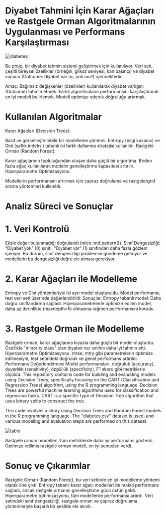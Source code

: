 # Diyabet Tahmini İçin Karar Ağaçları ve Rastgele Orman Algoritmalarının Uygulanması ve Performans Karşılaştırması

![diabetes](https://github.com/user-attachments/assets/8902ebd9-7b43-49c2-b2fb-b50f5207859f)

Bu proje, bir diyabet tahmin sistemi geliştirmek için kullanılıyor. Veri seti, çeşitli bireysel özellikler (örneğin, glikoz seviyesi, kan basıncı) ve diyabet sonucu (Outcome: diyabet var mı, yok mu?) içermektedir.

Amaç:
Bağımsız değişkenler (özellikler) kullanılarak diyabet varlığını (Outcome) tahmin etmek.
Farklı algoritmaların performansını karşılaştırarak en iyi modeli belirlemek.
Modeli optimize ederek doğruluğu artırmak.
# Kullanılan Algoritmalar

Karar Ağaçları (Decision Trees):

Basit ve görselleştirilebilir bir modelleme yöntemi.
Entropy (bilgi kazancı) ve Gini (saflık indeksi) tabanlı iki farklı dallanma stratejisi kullanıldı.
Rastgele Orman (Random Forest):

Karar ağaçlarının topluluğundan oluşan daha güçlü bir algoritma.
Birden fazla ağaç kullanılarak modelin genelleştirme kapasitesi artırılır.
Hiperparametre Optimizasyonu:

Modellerin performansını artırmak için çapraz doğrulama ve rastgele/grid arama yöntemleri kullanıldı.
# Analiz Süreci ve Sonuçlar

# 1. Veri Kontrolü

Eksik değer bulunmadığı doğrulandı (mice::md.pattern()).
Sınıf Dengesizliği:
"Diyabet yok" (0) sınıfı, "Diyabet var" (1) sınıfından daha fazla gözlem içeriyor. Bu durum, sınıf dengesizliği problemini gündeme getiriyor ve modellerin bu dengesizliği doğru ele alması gerekiyor.

# 2. Karar Ağaçları ile Modelleme

Entropy ve Gini yöntemleriyle iki ayrı model oluşturuldu.
Model performansı, test veri seti üzerinde değerlendirildi.
Sonuçlar:
Entropy tabanlı model: Daha doğru sınıflandırma sağladı.
Hiperparametrelerle optimize edilen model, daha az derinlikte (maxdepth=5) olmasına rağmen performansını korudu.

# 3. Rastgele Orman ile Modelleme

Rastgele orman, karar ağaçlarına kıyasla daha güçlü bir model oluşturdu.
Özellikle "minority class" olan diyabet var sınıfını daha iyi tahmin etti.
Hiperparametre Optimizasyonu:
ntree, mtry gibi parametrelerin optimize edilmesiyle, test setindeki doğruluk ve genel performans artırıldı.
Performans Değerlendirmesi
Model performansları, doğruluk (accuracy), duyarlılık (sensitivity), özgüllük (specificity), F1 skoru gibi metriklerle ölçüldü.
This repository contains code for building and evaluating models using Decision Trees, specifically focusing on the CART (Classification and Regression Trees) algorithm, using the R programming language. 
Decision Trees are powerful machine learning algorithms used for classification and regression tasks. CART is a specific type of Decision Tree algorithm that uses binary splits to construct the tree.

This code involves a study using Decision Trees and Random Forest models in the R programming language. The "diabetes.csv" dataset is used, and various modeling and evaluation steps are performed on this dataset.

![tablo](https://github.com/user-attachments/assets/549783c1-bf4d-4805-ad6e-f4bd8df6b230)

Rastgele orman modelleri, tüm metriklerde daha iyi performans gösterdi.
Optimize edilmiş rastgele orman modeli, en iyi sonuçları verdi.

# Sonuç ve Çıkarımlar

Rastgele Orman (Random Forest), bu veri setinde en iyi modelleme yöntemi olarak öne çıktı.
Entropy tabanlı karar ağacı modelleri de makul performans sağladı, ancak rastgele ormanın genelleştirme gücü üstün geldi.
Hiperparametre optimizasyonu, tüm modellerde performansı artırdı.
Veri setindeki sınıf dengesizliği, rastgele orman ve çapraz doğrulama yöntemleriyle başarılı bir şekilde ele alındı.


